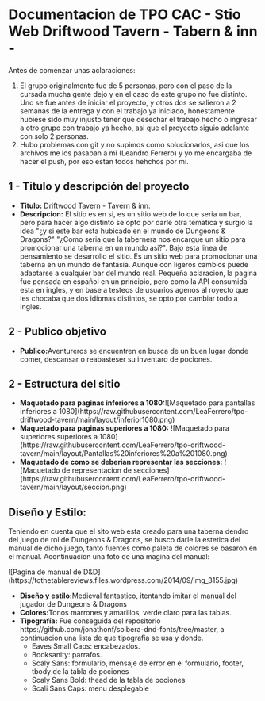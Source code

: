 <h1> Documentacion de TPO CAC - Stio Web Driftwood Tavern - Tabern & inn -</h1

<h3>Antes de comenzar unas aclaraciones:</h3>
<ol>
  <li>El grupo originalmente fue de 5 personas, pero con el paso de la cursada mucha gente dejo y en el caso de este grupo no fue distinto.
Uno se fue antes de iniciar el proyecto, y otros dos se salieron a 2 semanas de la entrega y con el trabajo ya iniciado, honestamente hubiese sido muy injusto tener que desechar el trabajo hecho o ingresar a otro grupo con trabajo ya hecho, asi que el proyecto siguio adelante con solo 2 personas.</li>
   <li>Hubo problemas con git y no supimos como solucionarlos, asi que los archivos me los pasaban a mi (Leandro Ferrero) y yo me encargaba de hacer el push, por eso estan todos hehchos por mi.</li>
</ol>

<h2>1 - Titulo y descripción del proyecto</h2>

<ul>
  <li>
    <b>Titulo:</b> Driftwood Tavern - Tavern & inn.
  </li>
  <li>
    <b>Descripcion:</b> El sitio es en si, es un sitio web de lo que seria un bar, pero para hacer algo distinto se opto por darle otra tematica y surgio la idea "¿y       si este bar esta hubicado en el mundo de Dungeons & Dragons?" "¿Como seria que la tabernera nos encargue un sitio para promocionar una taberna en un mundo asi?".
    Bajo esta linea de pensamiento se desarrollo el sitio. Es un sitio web para promocionar una taberna en un mundo de fantasia. Aunque con ligeros cambios puede 
    adaptarse a cualquier bar del mundo real.
    Pequeña aclaracion, la pagina fue pensada en español en un principio, pero como la API consumida esta en ingles, y en base a testeos de usuarios agenos al royecto      que les chocaba que dos idiomas distintos, se opto por cambiar todo a ingles. 
  </li>
</ul>

<h2>2 - Publico objetivo</h2>
<ul>
  <li><b>Publico:</b>Aventureros se encuentren en busca de un buen lugar donde comer, descansar o reabasteser su inventaro de pociones.</li>
</ul>

<h2>2 - Estructura del sitio</h2>
<ul>
  <li><b>Maquetado para paginas inferiores a 1080:</b>![Maquetado para pantallas inferiores a 1080](https://raw.githubusercontent.com/LeaFerrero/tpo-driftwood-tavern/main/layout/inferior1080.png)</li>
  <li><b>Maquetado para paginas superiores a 1080:</b>
    ![Maquetado para superiores superiores a 1080](https://raw.githubusercontent.com/LeaFerrero/tpo-driftwood-tavern/main/layout/Pantallas%20inferiores%20a%201080.png)   </li>
  <li><b>Maquetado de como se deberian representar las secciones:</b>
     ![Maquetado de representacion de secciones](https://raw.githubusercontent.com/LeaFerrero/tpo-driftwood-tavern/main/layout/seccion.png)
  </li>
</ul>

<h2>Diseño y Estilo:</h2>
<p>Teniendo en cuenta que el sito web esta creado para una taberna dendro del juego de rol de Dungeons & Dragons, se busco darle la estetica del manual de dicho juego, tanto fuentes como paleta de colores se basaron en el manual.
Acontinuacion una foto de una magina del manual:</p>
![Pagina de manual de D&D](https://tothetablereviews.files.wordpress.com/2014/09/img_3155.jpg)

<ul>
  <li><b>Diseño y estilo:</b>Medieval fantastico, itentando imitar el manual del jugador de Dungeons & Dragons</li>
  <li><b>Colores:</b>Tonos marrones y amarillos, verde claro para las tablas.</li>
  <li><b>Tipografía:</b> Fue conseguida del repositorio https://github.com/jonathonf/solbera-dnd-fonts/tree/master, a continuacion una lista de que tipografia se usa y   donde. 
    <ul>
      <li>Eaves Small Caps: encabezados.
      <li>Booksanity: parrafos. </li>
      <li>Scaly Sans: formulario, mensaje de error en el formulario, footer, tbody de la tabla de pociones</li>
      <li>Scaly Sans Bold: thead de la tabla de pociones</li>
      <li>Scali Sans Caps: menu desplegable</li>
    </ul>
</ul>

